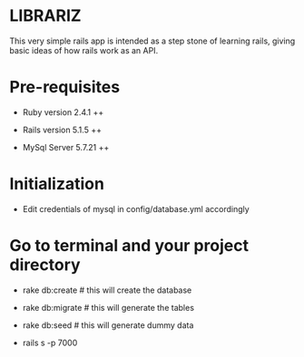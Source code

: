 # LIBRARIZ

This very simple rails app is intended as a step stone of learning rails, giving basic ideas of how rails work as an API.

# Pre-requisites

* Ruby version 2.4.1 ++

* Rails version 5.1.5 ++

* MySql Server 5.7.21 ++

# Initialization

* Edit credentials of mysql in config/database.yml accordingly

# Go to terminal and your project directory

* rake db:create # this will create the database

* rake db:migrate # this will generate the tables

* rake db:seed # this will generate dummy data

* rails s -p 7000
